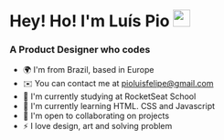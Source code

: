 <h1>Hey! Ho! I'm Luís Pio <img src="https://emojis.slackmojis.com/emojis/images/1531849430/4246/blob-sunglasses.gif?1531849430" width="30"/> </h1>


<h3>A Product Designer who codes</h3>



* 🌍  I'm from Brazil, based in Europe
* ✉️  You can contact me at [pioluisfelipe@gmail.com](mailto:pioluisfelipe@gmail.com)
* 🚀  I'm currently studying at RocketSeat School
* 🧠  I'm currently learning HTML. CSS and Javascript
* 🤝  I'm open to collaborating on projects
* ⚡  I love design, art and solving problem

<!-- ### Experience
<p align="left">
<a href="https://developer.mozilla.org/en-US/docs/Glossary/CSS" target="_blank" rel="noreferrer"><img src="https://raw.githubusercontent.com/danielcranney/readme-generator/main/public/icons/skills/javascript-colored.svg" width="36" height="36" alt="Javascript" /></a>
<a href="https://developer.mozilla.org/en-US/docs/Glossary/HTML5" target="_blank" rel="noreferrer"><img src="https://raw.githubusercontent.com/danielcranney/readme-generator/main/public/icons/skills/html5-colored.svg" width="36" height="36" alt="HTML5" /></a>
<a href="https://developer.mozilla.org/en-US/docs/Web/JavaScript" target="_blank" rel="noreferrer"><img src="https://raw.githubusercontent.com/danielcranney/readme-generator/main/public/icons/skills/javascript-colored.svg" width="36" height="36" alt="Javascript" /></a>
</p> -->
